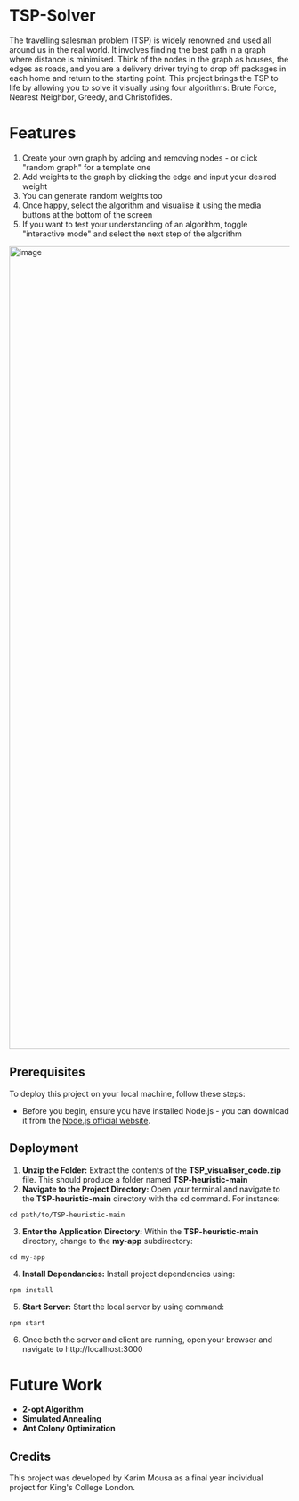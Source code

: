 # TSP-Solver

The travelling salesman problem (TSP) is widely renowned and used all around us in the real world. It involves finding the best path in a graph where distance is minimised. Think of the nodes in the graph as houses, the edges as roads, and you are a delivery driver trying to drop off packages in each home and return to the starting point. This project brings the TSP to life by allowing you to solve it visually using four algorithms: Brute Force, Nearest Neighbor, Greedy, and Christofides.

# Features
1. Create your own graph by adding and removing nodes - or click "random graph" for a template one
2. Add weights to the graph by clicking the edge and input your desired weight
3. You can generate random weights too
4. Once happy, select the algorithm and visualise it using the media buttons at the bottom of the screen
6. If you want to test your understanding of an algorithm, toggle "interactive mode" and select the next step of the algorithm


<img width="1440" alt="image" src="https://github.com/kmousaa/TSP-visualiser/assets/99260175/ac77b9c5-821c-4309-8250-720693ed4464">



## Prerequisites

To deploy this project on your local machine, follow these steps:
- Before you begin, ensure you have installed Node.js - you can download it from the [Node.js official website](https://nodejs.org/en/download/). 

## Deployment
1. **Unzip the Folder:** Extract the contents of the **TSP_visualiser_code.zip** file. This should produce a folder named **TSP-heuristic-main**
2. **Navigate to the Project Directory:** Open your terminal and navigate to the **TSP-heuristic-main** directory with the cd command. For instance:
```
cd path/to/TSP-heuristic-main
```
3. **Enter the Application Directory:** Within the **TSP-heuristic-main** directory, change to the **my-app** subdirectory:
```
cd my-app
```
4. **Install Dependancies:** Install project dependencies using:
```
npm install
```
5. **Start Server:** Start the local server by using command:
```
npm start
```
6. Once both the server and client are running, open your browser and navigate to http://localhost:3000

# Future Work

- **2-opt Algorithm**
- **Simulated Annealing**
- **Ant Colony Optimization**


## Credits

This project was developed by Karim Mousa as a final year individual project for King's College London.
